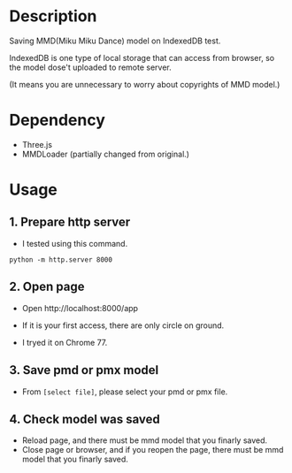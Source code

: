 # Description
Saving MMD(Miku Miku Dance) model on IndexedDB test.

IndexedDB is one type of local storage that can access from browser, so the model dose't uploaded to remote server.

(It means you are unnecessary to worry about copyrights of MMD model.)

# Dependency
- Three.js
- MMDLoader (partially changed from original.)

# Usage
## 1. Prepare http server
- I tested using this command.
```
python -m http.server 8000
```
## 2. Open page
- Open http://localhost:8000/app

- If it is your first access, there are only circle on ground.

- I tryed it on Chrome 77.

## 3. Save pmd or pmx model
- From `[select file]`, please select your pmd or pmx file.

## 4. Check model was saved
- Reload page, and there must be mmd model that you finarly saved.
- Close page or browser, and if you reopen the page, there must be mmd model that you finarly saved.